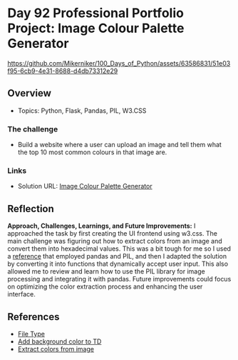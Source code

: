 # Day 92 Professional Portfolio Project: Image Colour Palette Generator

https://github.com/Mikerniker/100_Days_of_Python/assets/63586831/51e03f95-6cb9-4e31-8688-d4db73312e29

## Overview

- Topics: Python, Flask, Pandas, PIL, W3.CSS

### The challenge

- Build a website where a user can upload an image and tell them what the top 10 most common colours in that image are.
 
### Links

- Solution URL: [Image Colour Palette Generator](https://github.com/Mikerniker/100_Days_of_Python/tree/main/Day92)

## Reflection
**Approach, Challenges, Learnings, and Future Improvements:** 
I approached the task by first creating the UI frontend using w3.css. The main challenge was figuring out how to extract colors from an image and convert them into hexadecimal values. This was a bit tough for me so I used a [reference](https://curbal.com/curbal-learning-portal/extract-colors-from-a-web-image-using-python) that employed pandas and PIL, and then I adapted the solution by converting it into functions that dynamically accept user input. This also allowed me to review and learn how to use the PIL library for image processing and integrating it with pandas. Future improvements could focus on optimizing the color extraction process and enhancing the user interface.


## References
- [File Type](https://developer.mozilla.org/en-US/docs/Web/HTML/Element/input/file#unique_file_type_specifiers)
- [Add background color to TD](https://www.w3schools.com/tags/tag_td.asp)
- [Extract colors from image](https://curbal.com/curbal-learning-portal/extract-colors-from-a-web-image-using-python)
